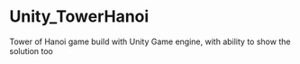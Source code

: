 # Unity_TowerHanoi
Tower of Hanoi game build with Unity Game engine, with ability to show the solution too

